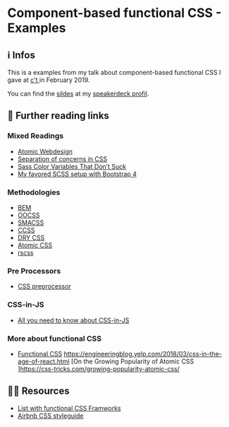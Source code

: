 # Component-based functional CSS - Examples

## ℹ️ Infos 
This is a examples from my talk about component-based functional CSS I gave at [c't <webdev>](https://ctwebdev.de/) in February 2019.

You can find the [sildes](https://speakerdeck.com/programmiri/my-approach-to-a-component-based-css-f601400d-28ff-4b74-b3e2-5009b768d236) at my [speakerdeck profil](https://speakerdeck.com/programmiri).

## 📖 Further reading links 

### Mixed Readings
- [Atomic Webdesign](http://bradfrost.com/blog/post/atomic-web-design/)
- [Separation of concerns in CSS](https://adamwathan.me/css-utility-classes-and-separation-of-concerns/)
- [Sass Color Variables That Don’t Suck](https://davidwalsh.name/sass-color-variables-dont-suck)
- [My favored SCSS setup with Bootstrap 4](https://medium.com/@programmiri/my-favored-scss-setup-with-bootstrap-4-547e9ea290f8)

### Methodologies
- [BEM](https://css-tricks.com/bem-101/)
- [OOCSS](https://github.com/stubbornella/oocss/wiki)
- [SMACSS](https://smacss.com/)
- [CCSS](http://sathify.github.io/CCSS/)
- [DRY CSS](https://vanseodesign.com/css/dry-principles/)
- [Atomic CSS](https://css-tricks.com/lets-define-exactly-atomic-css/)
- [rscss](https://rscss.io)

### Pre Processors
- [CSS preprocessor](https://developer.mozilla.org/en-US/docs/Glossary/CSS_preprocessor)

### CSS-in-JS
- [All you need to know about CSS-in-JS](
https://hackernoon.com/all-you-need-to-know-about-css-in-js-984a72d48ebc)

### More about functional CSS
- [Functional CSS](https://www.mikecr.it/ramblings/functional-css/)
https://engineeringblog.yelp.com/2018/03/css-in-the-age-of-react.html
[On the Growing Popularity of Atomic CSS ]https://css-tricks.com/growing-popularity-atomic-css/

## 👩‍💻 Resources 
- [List with functional CSS Framworks](https://github.com/topics/functional-css)
- [Airbnb CSS styleguide](https://github.com/airbnb/css)
